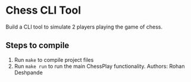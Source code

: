 # Chess CLI Tool

Build a CLI tool to simulate 2 players playing the game of chess.

## Steps to compile
1. Run ```make``` to compile project files
2. Run ```make run``` to run the main ChessPlay functionality.
Authors: Rohan Deshpande
